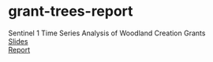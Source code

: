 # grant-trees-report
Sentinel 1 Time Series Analysis of Woodland Creation Grants  
[Slides](https://tomwilsonsco.github.io/grant-trees-report/s1_slides.html)  
[Report](https://tomwilsonsco.github.io/grant-trees-report/s1_report.html)
